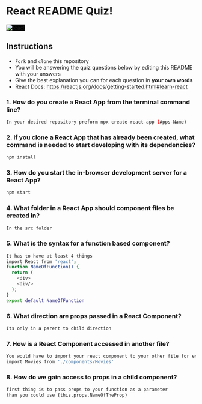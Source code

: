 # React README Quiz!

<div>
  <img alt="react" style="background-color: black" src="https://betabeers.com/static/uploads/blog/20170420_React_logo_wordmark.png" />
</div>

## Instructions

- `Fork` and `clone` this repository
- You will be answering the quiz questions below by editing this README with your answers
- Give the best explanation you can for each question in **your own words**
- React Docs: https://reactjs.org/docs/getting-started.html#learn-react

### 1. How do you create a React App from the terminal command line?

```sh
In your desired repository preform npx create-react-app (Apps-Name)
```

### 2. If you clone a React App that has already been created, what command is needed to start developing with its dependencies?

```sh
npm install
```

### 3. How do you start the in-browser development server for a React App?

```sh
npm start
```

### 4. What folder in a React App should component files be created in?

```sh
In the src folder
```

### 5. What is the syntax for a function based component?

```sh
It has to have at least 4 things
import React from 'react';
function NameOfFunction() {
  return (
    <div>
    <div/>
  );
}
export default NameOfFunction
```

### 6. What direction are props passed in a React Component?

```sh
Its only in a parent to child direction
```

### 7. How is a React Component accessed in another file?

```sh
You would have to import your react component to your other file for example 
import Movies from './components/Movies'
```

### 8. How do we gain access to props in a child component?

```sh
first thing is to pass props to your function as a parameter 
than you could use {this.props.NameOfTheProp}
```
